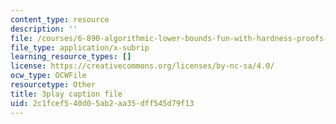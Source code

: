 ```yaml
---
content_type: resource
description: ''
file: /courses/6-890-algorithmic-lower-bounds-fun-with-hardness-proofs-fall-2014/2c1fcef540d05ab2aa35dff545d79f13_Lm8WHM0glHE.vtt
file_type: application/x-subrip
learning_resource_types: []
license: https://creativecommons.org/licenses/by-nc-sa/4.0/
ocw_type: OCWFile
resourcetype: Other
title: 3play caption file
uid: 2c1fcef5-40d0-5ab2-aa35-dff545d79f13
---
```

